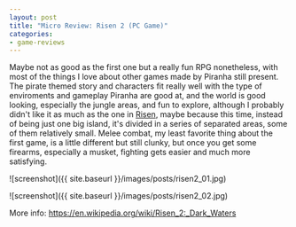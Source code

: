 ```yaml
---
layout: post
title: "Micro Review: Risen 2 (PC Game)"
categories:
- game-reviews
---
```


<p>Maybe not as good as the first one but a really fun RPG nonetheless, with most of the things I love about other games made by Piranha still present. The pirate themed story and characters fit really well with the type of enviroments and gameplay Piranha are good at, and the world is good looking, especially the jungle areas, and fun to explore, although I probably didn't like it as much as the one in <a href="http://blog.binarynonsense.com/2016/09/20/micro-review-risen-pc/">Risen</a>, maybe because this time, instead of being just one big island, it's divided in a series of separated areas, some of them relatively small. Melee combat, my least favorite thing about the first game, is a little different but still clunky, but once you get some firearms, especially a musket, fighting gets easier and much more satisfying.</p>


![screenshot]({{ site.baseurl }}/images/posts/risen2_01.jpg)


![screenshot]({{ site.baseurl }}/images/posts/risen2_02.jpg)


<p>More info: <a href="https://en.wikipedia.org/wiki/Risen_2:_Dark_Waters">https://en.wikipedia.org/wiki/Risen_2:_Dark_Waters</a></p>
